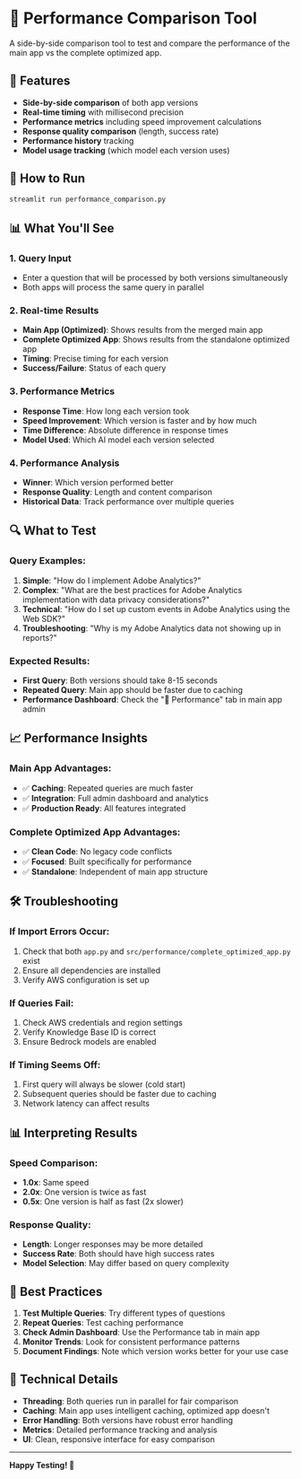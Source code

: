 # 🚀 Performance Comparison Tool

A side-by-side comparison tool to test and compare the performance of the main app vs the complete optimized app.

## 🎯 Features

- **Side-by-side comparison** of both app versions
- **Real-time timing** with millisecond precision
- **Performance metrics** including speed improvement calculations
- **Response quality comparison** (length, success rate)
- **Performance history** tracking
- **Model usage tracking** (which model each version uses)

## 🚀 How to Run

```bash
streamlit run performance_comparison.py
```

## 📊 What You'll See

### 1. **Query Input**

- Enter a question that will be processed by both versions simultaneously
- Both apps will process the same query in parallel

### 2. **Real-time Results**

- **Main App (Optimized)**: Shows results from the merged main app
- **Complete Optimized App**: Shows results from the standalone optimized app
- **Timing**: Precise timing for each version
- **Success/Failure**: Status of each query

### 3. **Performance Metrics**

- **Response Time**: How long each version took
- **Speed Improvement**: Which version is faster and by how much
- **Time Difference**: Absolute difference in response times
- **Model Used**: Which AI model each version selected

### 4. **Performance Analysis**

- **Winner**: Which version performed better
- **Response Quality**: Length and content comparison
- **Historical Data**: Track performance over multiple queries

## 🔍 What to Test

### **Query Examples:**

1. **Simple**: "How do I implement Adobe Analytics?"
2. **Complex**: "What are the best practices for Adobe Analytics implementation with data privacy considerations?"
3. **Technical**: "How do I set up custom events in Adobe Analytics using the Web SDK?"
4. **Troubleshooting**: "Why is my Adobe Analytics data not showing up in reports?"

### **Expected Results:**

- **First Query**: Both versions should take 8-15 seconds
- **Repeated Query**: Main app should be faster due to caching
- **Performance Dashboard**: Check the "🚀 Performance" tab in main app admin

## 📈 Performance Insights

### **Main App Advantages:**

- ✅ **Caching**: Repeated queries are much faster
- ✅ **Integration**: Full admin dashboard and analytics
- ✅ **Production Ready**: All features integrated

### **Complete Optimized App Advantages:**

- ✅ **Clean Code**: No legacy code conflicts
- ✅ **Focused**: Built specifically for performance
- ✅ **Standalone**: Independent of main app structure

## 🛠️ Troubleshooting

### **If Import Errors Occur:**

1. Check that both `app.py` and `src/performance/complete_optimized_app.py` exist
2. Ensure all dependencies are installed
3. Verify AWS configuration is set up

### **If Queries Fail:**

1. Check AWS credentials and region settings
2. Verify Knowledge Base ID is correct
3. Ensure Bedrock models are enabled

### **If Timing Seems Off:**

1. First query will always be slower (cold start)
2. Subsequent queries should be faster due to caching
3. Network latency can affect results

## 📊 Interpreting Results

### **Speed Comparison:**

- **1.0x**: Same speed
- **2.0x**: One version is twice as fast
- **0.5x**: One version is half as fast (2x slower)

### **Response Quality:**

- **Length**: Longer responses may be more detailed
- **Success Rate**: Both should have high success rates
- **Model Selection**: May differ based on query complexity

## 🎯 Best Practices

1. **Test Multiple Queries**: Try different types of questions
2. **Repeat Queries**: Test caching performance
3. **Check Admin Dashboard**: Use the Performance tab in main app
4. **Monitor Trends**: Look for consistent performance patterns
5. **Document Findings**: Note which version works better for your use case

## 🔧 Technical Details

- **Threading**: Both queries run in parallel for fair comparison
- **Caching**: Main app uses intelligent caching, optimized app doesn't
- **Error Handling**: Both versions have robust error handling
- **Metrics**: Detailed performance tracking and analysis
- **UI**: Clean, responsive interface for easy comparison

---

**Happy Testing! 🚀**
